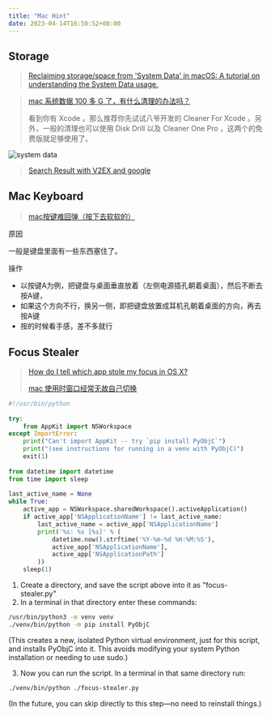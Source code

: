 ```yaml
---
title: "Mac Hint"
date: 2023-04-14T16:50:52+08:00
---
```


## Storage

> [Reclaiming storage/space from 'System Data' in macOS: A tutorial on understanding the System Data usage.](https://blog.greggant.com/posts/2022/04/10/reclaiming-space-from-system-data-in-macos.html)

> [mac 系统数据 100 多 G 了，有什么清理的办法吗？](https://www.v2ex.com/t/893091)
>
> 看到你有 Xcode 。那么推荐你先试试八爷开发的 Cleaner For Xcode 。另外，一般的清理也可以使用 Disk Drill 以及 Cleaner One Pro ，这两个的免费版就足够使用了。

![system data](https://pic.liuzaoqi.com/picgo/202211061642821.png)

> [Search Result with V2EX and google](https://www.google.com/search?q=mac+%E7%B3%BB%E7%BB%9F%E6%95%B0%E6%8D%AE+site%3Av2ex.com&rlz=1C5CHFA_en__1048__1048&oq=mac+%E7%B3%BB%E7%BB%9F%E6%95%B0%E6%8D%AE+site%3Av2ex.com&aqs=chrome..69i57.3306j0j4&sourceid=chrome&ie=UTF-8)

## Mac Keyboard

> [mac按键难回弹（按下去软软的）](https://blog.csdn.net/Castlehe/article/details/124538924)

原因

一般是键盘里面有一些东西塞住了。

操作

* 以按键A为例，把键盘与桌面垂直放着（左侧电源插孔朝着桌面），然后不断去按A键，
* 如果这个方向不行，换另一侧，即把键盘放置成耳机孔朝着桌面的方向，再去按A键
* 按的时候看手感，差不多就行

## Focus Stealer

> [How do I tell which app stole my focus in OS X?](https://superuser.com/questions/734007/how-do-i-tell-which-app-stole-my-focus-in-os-x)
>
> [mac 使用时窗口经常无故自己切换](https://www.v2ex.com/t/626682#reply13)

```python
#!/usr/bin/python                                                                                                       
    
try:
    from AppKit import NSWorkspace
except ImportError:
    print("Can't import AppKit -- try `pip install PyObjC`")
    print("(see instructions for running in a venv with PyObjC)")
    exit(1)
    
from datetime import datetime
from time import sleep
    
last_active_name = None
while True:
    active_app = NSWorkspace.sharedWorkspace().activeApplication()
    if active_app['NSApplicationName'] != last_active_name:
        last_active_name = active_app['NSApplicationName']
        print('%s: %s [%s]' % (
            datetime.now().strftime('%Y-%m-%d %H:%M:%S'),
            active_app['NSApplicationName'],
            active_app['NSApplicationPath']
        ))
    sleep(1)
```

1. Create a directory, and save the script above into it as "focus-stealer.py"
2. In a terminal in that directory enter these commands:

```sh
/usr/bin/python3 -m venv venv
./venv/bin/python -m pip install PyObjC
```

(This creates a new, isolated Python virtual environment, just for this script, and installs PyObjC into it. This avoids modifying your system Python installation or needing to use sudo.)

3. Now you can run the script. In a terminal in that same directory run:

```sh
./venv/bin/python ./focus-stealer.py
```

(In the future, you can skip directly to this step—no need to reinstall things.)
